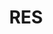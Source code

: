 ---
title: "RES"
url: /ciudad-autonoma-de-buenos-aires/res-avenida-salvador-maria-del-carril/
shop: carnicero
---
